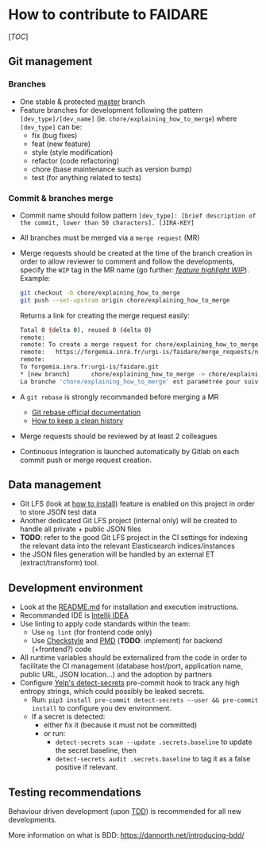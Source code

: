 # How to contribute to FAIDARE

[_TOC_]

## Git management

### Branches

* One stable & protected [master](/) branch
* Feature branches for development following the pattern `[dev_type]/[dev_name]` (ie. `chore/explaining_how_to_merge`) where `[dev_type]` can be:
  * fix (bug fixes)
  * feat (new feature)
  * style (style modification)
  * refactor (code refactoring)
  * chore (base maintenance such as version bump)
  * test (for anything related to tests)

### Commit & branches merge

* Commit name should follow pattern `[dev_type]: [brief description of the commit, lower than 50 characters]. [JIRA-KEY]`
* All branches must be merged via a `merge request` (MR)
* Merge requests should be created at the time of the branch creation in order to allow reviewer to comment and follow the developments, specify the `WIP` tag in the MR name (go further: *[feature highlight WIP](https://about.gitlab.com/2016/01/08/feature-highlight-wip/)*). Example:

  ```sh
  git checkout -b chore/explaining_how_to_merge
  git push --set-upstram origin chore/explaining_how_to_merge
  ```

  Returns a link for creating the merge request easily:

  ```sh
  Total 0 (delta 0), reused 0 (delta 0)
  remote:
  remote: To create a merge request for chore/explaining_how_to_merge, visit:
  remote:   https://forgemia.inra.fr/urgi-is/faidare/merge_requests/new?merge_request%5Bsource_branch%5D=chore/explaining_how_to_merge
  remote:
  To forgemia.inra.fr:urgi-is/faidare.git
  * [new branch]      chore/explaining_how_to_merge -> chore/explaining_how_to_merge
  La branche 'chore/explaining_how_to_merge' est paramétrée pour suivre la branche distante 'chore/explaining_how_to_merge' depuis 'origin'.
  ```

* A `git rebase` is strongly recommanded before merging a MR
  * [Git rebase official documentation](https://git-scm.com/book/en/v2/Git-Branching-Rebasing)
  * [How to keep a clean history](https://about.gitlab.com/2018/06/07/keeping-git-commit-history-clean/)
* Merge requests should be reviewed by at least 2 colleagues
* Continuous Integration is launched automatically by Gitlab on each commit push or merge request creation.

## Data management

* Git LFS (look at [how to install](https://git-lfs.github.com/)) feature is enabled on this project in order to store JSON test data
* Another dedicated Git LFS project (internal only) will be created to handle all private + public JSON files
* **TODO**: refer to the good Git LFS project in the CI settings for indexing the relevant data into the relevant Elasticsearch indices/instances
* the JSON files generation will be handled by an external ET (extract/transform) tool.

## Development environment

* Look at the [README.md](README.md) for installation and execution instructions.
* Recommanded IDE is [Intellij IDEA](https://www.jetbrains.com/idea/)
* Use linting to apply code standards within the team:
  * Use `ng lint` (for frontend code only)
  * Use [Checkstyle](https://checkstyle.org/) and [PMD](https://pmd.github.io/) (**TODO**: implement) for backend (+frontend?) code
* All runtime variables should be externalized from the code in order to facilitate the CI management (database host/port, application name, public URL, JSON location...) and the adoption by partners
* Configure [Yelp's detect-secrets](https://github.com/Yelp/detect-secrets) pre-commit hook to track any high entropy strings, which could possibly be leaked secrets.
  * Run: `pip3 install pre-commit detect-secrets --user && pre-commit install` to configure you dev environment.
  * If a secret is detected:
    * either fix it (because it must not be committed)
    * or run:
      * `detect-secrets scan --update .secrets.baseline` to update the secret baseline, then
      * `detect-secrets audit .secrets.baseline` to tag it as a false positive if relevant.

## Testing recommendations

Behaviour driven development (upon [TDD](https://dannorth.net/2012/05/31/bdd-is-like-tdd-if/)) is recommended for all new developments.

More information on what is BDD: <https://dannorth.net/introducing-bdd/>
